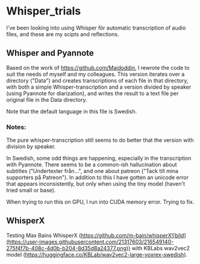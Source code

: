 # Whisper_trials

I've been looking into using Whisper för automatic transcription of audio files, and these are my scipts and reflections. 

## Whisper and Pyannote
Based on the work of https://github.com/Majdoddin, I rewrote the code to suit the needs of myself and my colleagues.
This version iterates over a directory ("Data") and creates transcriptions of each file in that directory, with both a simple Whisper-transcription and a version divided by speaker (using Pyannote for diarization), and writes the result to a text file per original file in the Data directory. 

Note that the default language in this file is Swedish. 


### Notes: 

The pure whisper-transcription still seems to do better that the version with division by speaker. 

In Swedish, some odd things are happening, especially in the transcription with Pyannote. There seems to be a common-ish hallucination about subtitles ("Undertexter från...", and one about  patreon ("Tack till mina supporters på Patreon"). In addition to this I have gotten an unicode error that appears inconsistently, but only when using the tiny model (haven't tried small or base). 

When trying to run this on GPU, I run into CUDA memory error. Trying to fix. 

## WhisperX
Testing Max Bains WhisperX (https://github.com/m-bain/whisperX![bild](https://user-images.githubusercontent.com/21317603/216549140-275f4f7b-408c-4d0b-b204-8d35d8a24377.png)) with KBLabs wav2vec2 model (https://huggingface.co/KBLab/wav2vec2-large-voxrex-swedish). 




